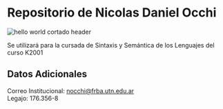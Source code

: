 # Repositorio de Nicolas Daniel Occhi
![hello world cortado header](https://user-images.githubusercontent.com/81933626/114997566-5e476980-9e76-11eb-90ed-0b4f1f69f673.jpeg)

Se utilizará para la cursada de Sintaxis y Semántica de los Lenguajes del curso K2001

## Datos Adicionales

Correo Institucional: nocchi@frba.utn.edu.ar \
Legajo: 176.356-8
